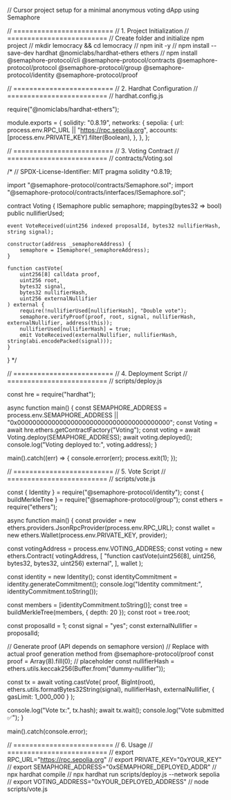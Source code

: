 // Cursor project setup for a minimal anonymous voting dApp using Semaphore

// =========================
// 1. Project Initialization
// =========================
// Create folder and initialize npm project
// mkdir lemocracy && cd lemocracy
// npm init -y
// npm install --save-dev hardhat @nomiclabs/hardhat-ethers ethers
// npm install @semaphore-protocol/cli @semaphore-protocol/contracts @semaphore-protocol/protocol @semaphore-protocol/group @semaphore-protocol/identity @semaphore-protocol/proof

// =========================
// 2. Hardhat Configuration
// =========================
// hardhat.config.js

require("@nomiclabs/hardhat-ethers");

module.exports = {
  solidity: "0.8.19",
  networks: {
    sepolia: {
      url: process.env.RPC_URL || "https://rpc.sepolia.org",
      accounts: [process.env.PRIVATE_KEY].filter(Boolean),
    },
  },
};

// =========================
// 3. Voting Contract
// =========================
// contracts/Voting.sol

/*
// SPDX-License-Identifier: MIT
pragma solidity ^0.8.19;

import "@semaphore-protocol/contracts/Semaphore.sol";
import "@semaphore-protocol/contracts/interfaces/ISemaphore.sol";

contract Voting {
    ISemaphore public semaphore;
    mapping(bytes32 => bool) public nullifierUsed;

    event VoteReceived(uint256 indexed proposalId, bytes32 nullifierHash, string signal);

    constructor(address _semaphoreAddress) {
        semaphore = ISemaphore(_semaphoreAddress);
    }

    function castVote(
        uint256[8] calldata proof,
        uint256 root,
        bytes32 signal,
        bytes32 nullifierHash,
        uint256 externalNullifier
    ) external {
        require(!nullifierUsed[nullifierHash], "Double vote");
        semaphore.verifyProof(proof, root, signal, nullifierHash, externalNullifier, address(this));
        nullifierUsed[nullifierHash] = true;
        emit VoteReceived(externalNullifier, nullifierHash, string(abi.encodePacked(signal)));
    }
}
*/

// =========================
// 4. Deployment Script
// =========================
// scripts/deploy.js

const hre = require("hardhat");

async function main() {
  const SEMAPHORE_ADDRESS = process.env.SEMAPHORE_ADDRESS || "0x0000000000000000000000000000000000000000";
  const Voting = await hre.ethers.getContractFactory("Voting");
  const voting = await Voting.deploy(SEMAPHORE_ADDRESS);
  await voting.deployed();
  console.log("Voting deployed to:", voting.address);
}

main().catch((err) => {
  console.error(err);
  process.exit(1);
});

// =========================
// 5. Vote Script
// =========================
// scripts/vote.js

const { Identity } = require("@semaphore-protocol/identity");
const { buildMerkleTree } = require("@semaphore-protocol/group");
const ethers = require("ethers");

async function main() {
  const provider = new ethers.providers.JsonRpcProvider(process.env.RPC_URL);
  const wallet = new ethers.Wallet(process.env.PRIVATE_KEY, provider);

  const votingAddress = process.env.VOTING_ADDRESS;
  const voting = new ethers.Contract(
    votingAddress,
    [
      "function castVote(uint256[8], uint256, bytes32, bytes32, uint256) external",
    ],
    wallet
  );

  const identity = new Identity();
  const identityCommitment = identity.generateCommitment();
  console.log("Identity commitment:", identityCommitment.toString());

  const members = [identityCommitment.toString()];
  const tree = buildMerkleTree(members, { depth: 20 });
  const root = tree.root;

  const proposalId = 1;
  const signal = "yes";
  const externalNullifier = proposalId;

  // Generate proof (API depends on semaphore version)
  // Replace with actual proof generation method from @semaphore-protocol/proof
  const proof = Array(8).fill(0); // placeholder
  const nullifierHash = ethers.utils.keccak256(Buffer.from("dummy-nullifier"));

  const tx = await voting.castVote(
    proof,
    BigInt(root),
    ethers.utils.formatBytes32String(signal),
    nullifierHash,
    externalNullifier,
    { gasLimit: 1_000_000 }
  );

  console.log("Vote tx:", tx.hash);
  await tx.wait();
  console.log("Vote submitted ✅");
}

main().catch(console.error);

// =========================
// 6. Usage
// =========================
// export RPC_URL="https://rpc.sepolia.org"
// export PRIVATE_KEY="0xYOUR_KEY"
// export SEMAPHORE_ADDRESS="0xSEMAPHORE_DEPLOYED_ADDR"
// npx hardhat compile
// npx hardhat run scripts/deploy.js --network sepolia
// export VOTING_ADDRESS="0xYOUR_DEPLOYED_ADDRESS"
// node scripts/vote.js
